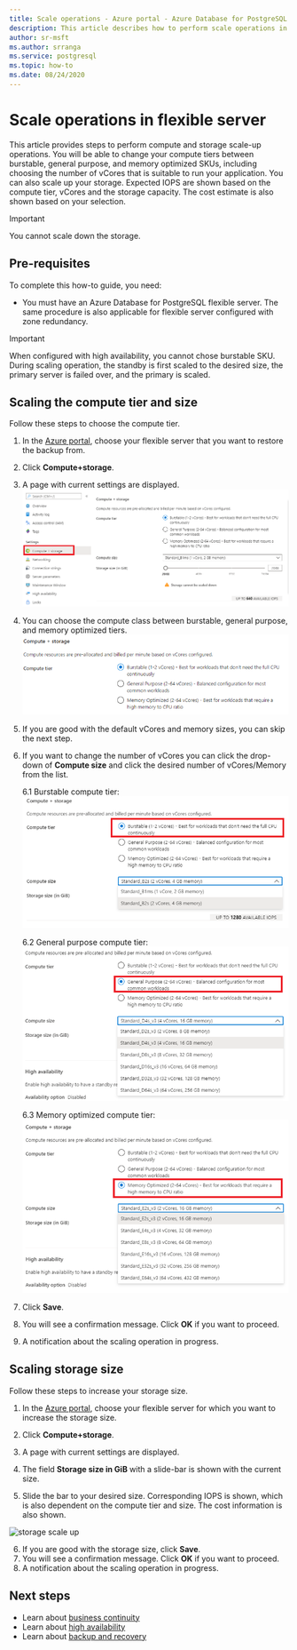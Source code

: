 ```yaml
---
title: Scale operations - Azure portal - Azure Database for PostgreSQL - Flexible Server
description: This article describes how to perform scale operations in Azure Database for PostgreSQL through the Azure portal.
author: sr-msft
ms.author: srranga
ms.service: postgresql
ms.topic: how-to
ms.date: 08/24/2020
---
```


# Scale operations in flexible server

This article provides steps to perform compute and storage scale-up operations. You will be able to change your compute tiers between burstable, general purpose, and memory optimized SKUs, including choosing the number of vCores that is suitable to run your application. You can also scale up your storage. Expected IOPS are shown based on the compute tier, vCores and the storage capacity. The cost estimate is also shown based on your selection.

> [!IMPORTANT]
> You cannot scale down the storage.

## Pre-requisites

To complete this how-to guide, you need:

-   You must have an Azure Database for PostgreSQL flexible server. The same procedure is also applicable for flexible server configured with zone redundancy.
> [!IMPORTANT]
> When configured with high availability, you cannot chose burstable SKU. During scaling operation, the standby is first scaled to the desired size, the primary server is failed over, and the primary is scaled. 

## Scaling the compute tier and size

Follow these steps to choose the compute tier.
 
1.  In the [Azure portal](https://portal.azure.com/), choose your flexible server that you want to restore the backup from.

2.  Click **Compute+storage**.

3.  A page with current settings are displayed.
 ![compute+storage selection](./media/business-continuity/how-to-click-compute-storage.png)

4.  You can choose the compute class between burstable, general purpose, and memory optimized tiers.
   ![list compute tiers](./media/business-continuity/how-to-list-compute-tiers.png)


5.  If you are good with the default vCores and memory sizes, you can skip the next step.

6.  If you want to change the number of vCores you can click the drop-down of **Compute size** and click the desired number of vCores/Memory from the list.
    
    6.1 Burstable compute tier:
    ![burstable compute](./media/business-continuity/how-to-compute-burstable-dropdown.png)

    6.2 General purpose compute tier:
    ![gp compute](./media/business-continuity/how-to-compute-gp-dropdown.png)

    6.3 Memory optimized compute tier:
    ![mo compute](./media/business-continuity/how-to-compute-mo-dropdown.png)

7.  Click **Save**. 
8.  You will see a confirmation message. Click **OK** if you want to proceed. 
9.  A notification about the scaling operation in progress.


## Scaling storage size

Follow these steps to increase your storage size.

1.  In the [Azure portal](https://portal.azure.com/), choose your flexible server for which you want to increase the storage size.
2.  Click **Compute+storage**.

3.  A page with current settings are displayed.

4.  The field **Storage size in GiB** with a slide-bar is shown with the current size.

5.  Slide the bar to your desired size. Corresponding IOPS is shown, which is also dependent on the compute tier and size. The cost information is also shown. 

 ![storage scale up](./media/business-continuity/how-to-storage-scale-up.png)

6.  If you are good with the storage size, click **Save**. 
7.  You will see a confirmation message. Click **OK** if you want to proceed. 
8.  A notification about the scaling operation in progress.

## Next steps

-   Learn about [business continuity](./concepts-business-continuity.md)
-   Learn about [high availability](./concepts-high-availability.md)
-   Learn about [backup and recovery](./concepts-backup-restore.md)
